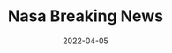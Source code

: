 ---
title: "Nasa Breaking News"
original: "https://www.nasa.gov/rss/dyn/breaking_news.rss"
date: "2022-04-05"
feedType: "RSS"
---